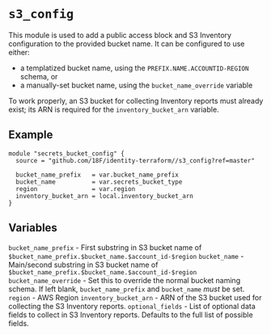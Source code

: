 # `s3_config`

This module is used to add a public access block and S3 Inventory configuration to the provided bucket name. It can be configured to use either:

- a templatized bucket name, using the `PREFIX.NAME.ACCOUNTID-REGION` schema, or
- a manually-set bucket name, using the `bucket_name_override` variable

To work properly, an S3 bucket for collecting Inventory reports must already exist; its ARN is required for the `inventory_bucket_arn` variable.

## Example

```hcl
module "secrets_bucket_config" {
  source = "github.com/18F/identity-terraform//s3_config?ref=master"

  bucket_name_prefix   = var.bucket_name_prefix
  bucket_name          = var.secrets_bucket_type
  region               = var.region
  inventory_bucket_arn = local.inventory_bucket_arn
}
```

## Variables

`bucket_name_prefix` - First substring in S3 bucket name of `$bucket_name_prefix.$bucket_name.$account_id-$region`
`bucket_name` - Main/second substring in S3 bucket name of `$bucket_name_prefix.$bucket_name.$account_id-$region`
`bucket_name_override` - Set this to override the normal bucket naming schema. If left blank, `bucket_name_prefix` and `bucket_name` *must* be set.
`region` - AWS Region
`inventory_bucket_arn` - ARN of the S3 bucket used for collecting the S3 Inventory reports.
`optional_fields` - List of optional data fields to collect in S3 Inventory reports. Defaults to the full list of possible fields.

